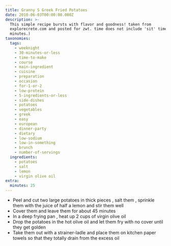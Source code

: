 ```yaml
---
title: Granny S Greek Fried Potatoes
date: 2010-06-03T00:00:00.000Z
description: >-
  This simple recipe bursts with flavor and goodness! taken from
  explorecrete.com and posted for zwt. time does not include 'sit' time (45
  minutes.)
taxonomies:
  tags:
    - weeknight
    - 30-minutes-or-less
    - time-to-make
    - course
    - main-ingredient
    - cuisine
    - preparation
    - occasion
    - for-1-or-2
    - low-protein
    - 5-ingredients-or-less
    - side-dishes
    - potatoes
    - vegetables
    - greek
    - easy
    - european
    - dinner-party
    - dietary
    - low-sodium
    - low-in-something
    - brunch
    - number-of-servings
  ingredients:
    - potatoes
    - salt
    - lemon
    - virgin olive oil
extra:
  minutes: 25
---
```

 - Peel and cut two large potatoes in thick pieces , salt them , sprinkle them with the juice of half a lemon and stir them well
 - Cover them and leave them for about 45 minutes
 - In a deep frying pan , heat up 2 cups of virgin olive oil
 - Drop the potatoes in the hot olive oil and let them fry with no cover until they get golden
 - Take them out with a strainer-ladle and place them on kitchen paper towels so that they totally drain from the excess oil
